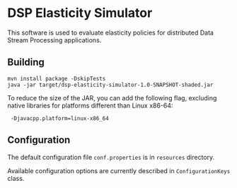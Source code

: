 # DSP Elasticity Simulator

This software is used to evaluate elasticity policies for distributed Data
Stream Processing applications.

## Building ##

	mvn install package -DskipTests
	java -jar target/dsp-elasticity-simulator-1.0-SNAPSHOT-shaded.jar

To reduce the size of the JAR, you can add the following flag, excluding native
libraries for platforms different than Linux x86-64:

	 -Djavacpp.platform=linux-x86_64



## Configuration ##

The default configuration file `conf.properties` is in `resources` directory.

Available configuration options are currently described in `ConfigurationKeys` class.
